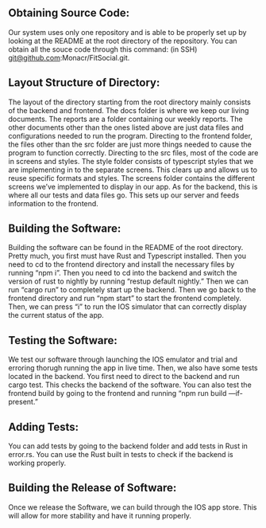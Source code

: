 ## Obtaining Source Code: 

Our system uses only one repository and is able to be properly set up by looking at the README at the root directory of the repository. You can obtain all the souce code through this command: (in SSH) git@github.com:Monacr/FitSocial.git.


## Layout Structure of Directory: 

The layout of the directory starting from the root directory mainly consists of the backend and frontend. The docs folder is where we keep our living documents. The reports are a folder containing our weekly reports. The other documents other than the ones listed above are just data files and configurations needed to run the program. Directing to the frontend folder, the files other than the src folder are just more things needed to cause the program to function correctly. Directing to the src files, most of the code are in screens and styles. The style folder consists of typescript styles that we are implementing in to the separate screens. This clears up and allows us to reuse specific formats and styles. The screens folder contains the different screens we’ve implemented to display in our app. As for the backend, this is where all our tests and data files go. This sets up our server and feeds information to the frontend.


## Building the Software: 

Building the software can be found in the README of the root directory. Pretty much, you first must have Rust and Typescript installed. Then you need to cd to the frontend directory and install the necessary files by running “npm i”. Then you need to cd into the backend and switch the version of rust to nightly by running “restup default nightly.” Then we can run “cargo run” to completely start up the backend. Then we go back to the frontend directory and run “npm start” to start the frontend completely. Then, we can press “i” to run the IOS simulator that can correctly display the current status of the app.


## Testing the Software: 

We test our software through launching the IOS emulator and trial and erroring thorugh running the app in live time. Then, we also have some tests located in the backend. You first need to direct to the backend and run cargo test. This checks the backend of the software. You can also test the frontend build by going to the frontend and running “npm run build —if-present.”


## Adding Tests: 

You can add tests by going to the backend folder and add tests in Rust in error.rs. You can use the Rust built in tests to check if the backend is working properly. 


## Building the Release of Software: 

Once we release the Software, we can build through the IOS app store. This will allow for more stability and have it running properly.
